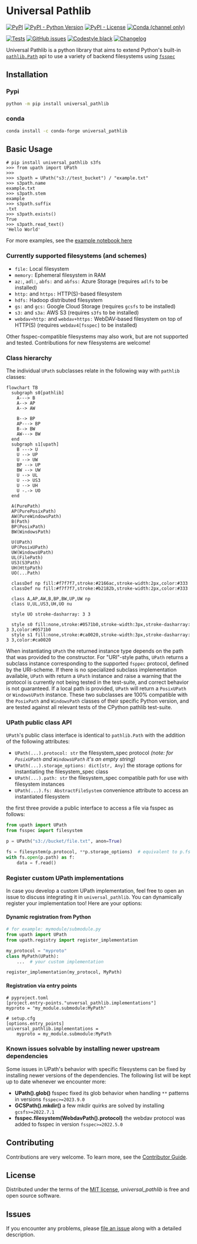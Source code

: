 # Universal Pathlib

[![PyPI](https://img.shields.io/pypi/v/universal_pathlib.svg)](https://pypi.org/project/universal_pathlib/)
[![PyPI - Python Version](https://img.shields.io/pypi/pyversions/universal_pathlib)](https://pypi.org/project/universal_pathlib/)
[![PyPI - License](https://img.shields.io/pypi/l/universal_pathlib)](https://github.com/fsspec/universal_pathlib/blob/main/LICENSE)
[![Conda (channel only)](https://img.shields.io/conda/vn/conda-forge/universal_pathlib?label=conda)](https://anaconda.org/conda-forge/universal_pathlib)

[![Tests](https://github.com/fsspec/universal_pathlib/actions/workflows/tests.yml/badge.svg)](https://github.com/fsspec/universal_pathlib/actions/workflows/tests.yml)
[![GitHub issues](https://img.shields.io/github/issues/fsspec/universal_pathlib)](https://github.com/fsspec/universal_pathlib/issues)
[![Codestyle black](https://img.shields.io/badge/code%20style-black-000000.svg)](https://github.com/psf/black)
[![Changelog](https://img.shields.io/badge/changelog-Keep%20a%20Changelog-%23E05735)](./CHANGELOG.md)

Universal Pathlib is a python library that aims to extend Python's built-in [`pathlib.Path`](https://docs.python.org/3/library/pathlib.html) api to use a variety of backend filesystems using [`fsspec`](https://filesystem-spec.readthedocs.io/en/latest/intro.html)

## Installation

### Pypi

```bash
python -m pip install universal_pathlib
```

### conda

```bash
conda install -c conda-forge universal_pathlib
```

## Basic Usage

```pycon
# pip install universal_pathlib s3fs
>>> from upath import UPath
>>>
>>> s3path = UPath("s3://test_bucket") / "example.txt"
>>> s3path.name
example.txt
>>> s3path.stem
example
>>> s3path.suffix
.txt
>>> s3path.exists()
True
>>> s3path.read_text()
'Hello World'
```

For more examples, see the [example notebook here](notebooks/examples.ipynb)

### Currently supported filesystems (and schemes)

- `file:` Local filesystem
- `memory:` Ephemeral filesystem in RAM
- `az:`, `adl:`, `abfs:` and `abfss:` Azure Storage (requires `adlfs` to be installed)
- `http:` and `https:` HTTP(S)-based filesystem
- `hdfs:` Hadoop distributed filesystem
- `gs:` and `gcs:` Google Cloud Storage (requires `gcsfs` to be installed)
- `s3:` and `s3a:` AWS S3 (requires `s3fs` to be installed)
- `webdav+http:` and `webdav+https:` WebDAV-based filesystem on top of HTTP(S) (requires `webdav4[fsspec]` to be installed)

Other fsspec-compatible filesystems may also work, but are not supported and tested.
Contributions for new filesystems are welcome!

### Class hierarchy

The individual `UPath` subclasses relate in the following way with `pathlib` classes:

```mermaid
flowchart TB
  subgraph s0[pathlib]
    A---> B
    A--> AP
    A--> AW

    B--> BP
    AP---> BP
    B--> BW
    AW---> BW
  end
  subgraph s1[upath]
    B ---> U
    U --> UP
    U --> UW
    BP --> UP
    BW --> UW
    U --> UL
    U --> US3
    U --> UH
    U -.-> UO
  end

  A(PurePath)
  AP(PurePosixPath)
  AW(PureWindowsPath)
  B(Path)
  BP(PosixPath)
  BW(WindowsPath)

  U(UPath)
  UP(PosixUPath)
  UW(WindowsUPath)
  UL(FilePath)
  US3(S3Path)
  UH(HttpPath)
  UO(...Path)

  classDef np fill:#f7f7f7,stroke:#2166ac,stroke-width:2px,color:#333
  classDef nu fill:#f7f7f7,stroke:#b2182b,stroke-width:2px,color:#333

  class A,AP,AW,B,BP,BW,UP,UW np
  class U,UL,US3,UH,UO nu

  style UO stroke-dasharray: 3 3

  style s0 fill:none,stroke:#0571b0,stroke-width:3px,stroke-dasharray: 3 3,color:#0571b0
  style s1 fill:none,stroke:#ca0020,stroke-width:3px,stroke-dasharray: 3 3,color:#ca0020
```

When instantiating `UPath` the returned instance type depends on the path that was provided to the constructor.
For "URI"-style paths, `UPath` returns a subclass instance corresponding to the supported `fsppec` protocol, defined
by the URI-scheme. If there is no specialized subclass implementation available, `UPath` with return a `UPath` instance
and raise a warning that the protocol is currently not being tested in the test-suite, and correct behavior is not
guaranteed.
If a local path is provided, `UPath` will return a `PosixUPath` or `WindowsUPath` instance.
These two subclasses are 100% compatible with the `PosixPath` and `WindowsPath` classes of their
specific Python version, and are tested against all relevant tests of the CPython pathlib test-suite.

### UPath public class API

`UPath`'s public class interface is identical to `pathlib.Path` with the addition of the following attributes:

- `UPath(...).protocol: str` the filesystem_spec protocol _(note: for `PosixUPath` and `WindowsUPath` it's an empty string)_
- `UPath(...).storage_options: dict[str, Any]` the storage options for instantiating the filesystem_spec class
- `UPath(...).path: str` the filesystem_spec compatible path for use with filesystem instances
- `UPath(...).fs: AbstractFileSystem` convenience attribute to access an instantiated filesystem

the first three provide a public interface to access a file via fsspec as follows:

```python
from upath import UPath
from fsspec import filesystem

p = UPath("s3://bucket/file.txt", anon=True)

fs = filesystem(p.protocol, **p.storage_options)  # equivalent to p.fs
with fs.open(p.path) as f:
    data = f.read()
```

### Register custom UPath implementations

In case you develop a custom UPath implementation, feel free to open an issue to discuss integrating it
in `universal_pathlib`. You can dynamically register your implementation too! Here are your options:

#### Dynamic registration from Python

```python
# for example: mymodule/submodule.py
from upath import UPath
from upath.registry import register_implementation

my_protocol = "myproto"
class MyPath(UPath):
    ...  # your custom implementation

register_implementation(my_protocol, MyPath)
```

#### Registration via entry points

```
# pyproject.toml
[project.entry-points."unversal_pathlib.implementations"]
myproto = "my_module.submodule:MyPath"
```

```
# setup.cfg
[options.entry_points]
universal_pathlib.implementations =
    myproto = my_module.submodule:MyPath
```

### Known issues solvable by installing newer upstream dependencies

Some issues in UPath's behavior with specific filesystems can be fixed by installing newer versions of
the dependencies. The following list will be kept up to date whenever we encounter more:

- **UPath().glob()** fsspec fixed its glob behavior when handling `**` patterns in versions `fsspec>=2023.9.0`
- **GCSPath().mkdir()** a few mkdir quirks are solved by installing `gcsfs>=2022.7.1`
- **fsspec.filesystem(WebdavPath().protocol)** the webdav protocol was added to fsspec in version `fsspec>=2022.5.0`

## Contributing

Contributions are very welcome.
To learn more, see the [Contributor Guide](CONTRIBUTING.rst).

## License

Distributed under the terms of the [MIT license](LICENSE),
*universal_pathlib* is free and open source software.

## Issues

If you encounter any problems,
please [file an issue](https://github.com/fsspec/universal_pathlib/issues) along with a detailed description.
